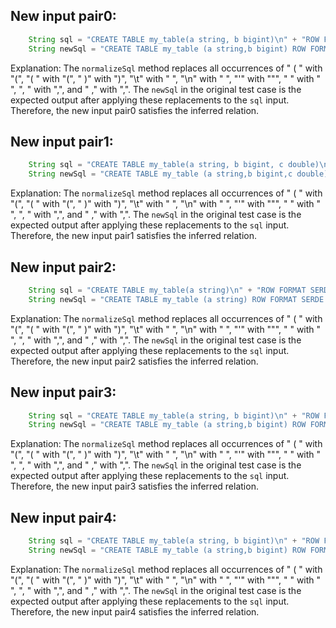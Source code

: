 ## New input pair0:
```java
    String sql = "CREATE TABLE my_table(a string, b bigint)\n" + "ROW FORMAT SERDE 'org.apache.hadoop.hive.serde2.JsonSerDe'\n" + "STORED AS TEXTFILE";
    String newSql = "CREATE TABLE my_table (a string,b bigint) ROW FORMAT SERDE 'org.apache.hadoop.hive.serde2.JsonSerDe' STORED AS TEXTFILE";
```

Explanation: The `normalizeSql` method replaces all occurrences of " ( " with "(", "( " with "(", " )" with ")", "\t" with " ", "\n" with " ", "\'" with "\"", "  " with " ", ", " with ",", and " ," with ",". The `newSql` in the original test case is the expected output after applying these replacements to the `sql` input. Therefore, the new input pair0 satisfies the inferred relation.

## New input pair1:
```java
    String sql = "CREATE TABLE my_table(a string, b bigint, c double)\n" + "ROW FORMAT SERDE 'org.apache.hadoop.hive.serde2.JsonSerDe'\n" + "STORED AS TEXTFILE";
    String newSql = "CREATE TABLE my_table (a string,b bigint,c double) ROW FORMAT SERDE 'org.apache.hadoop.hive.serde2.JsonSerDe' STORED AS TEXTFILE";
```

Explanation: The `normalizeSql` method replaces all occurrences of " ( " with "(", "( " with "(", " )" with ")", "\t" with " ", "\n" with " ", "\'" with "\"", "  " with " ", ", " with ",", and " ," with ",". The `newSql` in the original test case is the expected output after applying these replacements to the `sql` input. Therefore, the new input pair1 satisfies the inferred relation.

## New input pair2:
```java
    String sql = "CREATE TABLE my_table(a string)\n" + "ROW FORMAT SERDE 'org.apache.hadoop.hive.serde2.JsonSerDe'\n" + "STORED AS TEXTFILE";
    String newSql = "CREATE TABLE my_table (a string) ROW FORMAT SERDE 'org.apache.hadoop.hive.serde2.JsonSerDe' STORED AS TEXTFILE";
```

Explanation: The `normalizeSql` method replaces all occurrences of " ( " with "(", "( " with "(", " )" with ")", "\t" with " ", "\n" with " ", "\'" with "\"", "  " with " ", ", " with ",", and " ," with ",". The `newSql` in the original test case is the expected output after applying these replacements to the `sql` input. Therefore, the new input pair2 satisfies the inferred relation.

## New input pair3:
```java
    String sql = "CREATE TABLE my_table(a string, b bigint)\n" + "ROW FORMAT DELIMITED FIELDS TERMINATED BY ','\n" + "STORED AS TEXTFILE";
    String newSql = "CREATE TABLE my_table (a string,b bigint) ROW FORMAT DELIMITED FIELDS TERMINATED BY ',' STORED AS TEXTFILE";
```

Explanation: The `normalizeSql` method replaces all occurrences of " ( " with "(", "( " with "(", " )" with ")", "\t" with " ", "\n" with " ", "\'" with "\"", "  " with " ", ", " with ",", and " ," with ",". The `newSql` in the original test case is the expected output after applying these replacements to the `sql` input. Therefore, the new input pair3 satisfies the inferred relation.

## New input pair4:
```java
    String sql = "CREATE TABLE my_table(a string, b bigint)\n" + "ROW FORMAT SERDE 'org.apache.hadoop.hive.serde2.RegexSerDe'\n" + "STORED AS TEXTFILE";
    String newSql = "CREATE TABLE my_table (a string,b bigint) ROW FORMAT SERDE 'org.apache.hadoop.hive.serde2.RegexSerDe' STORED AS TEXTFILE";
```

Explanation: The `normalizeSql` method replaces all occurrences of " ( " with "(", "( " with "(", " )" with ")", "\t" with " ", "\n" with " ", "\'" with "\"", "  " with " ", ", " with ",", and " ," with ",". The `newSql` in the original test case is the expected output after applying these replacements to the `sql` input. Therefore, the new input pair4 satisfies the inferred relation.